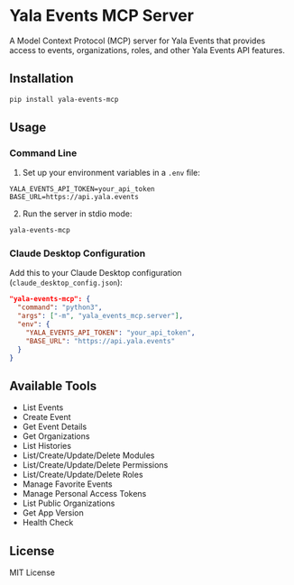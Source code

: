 # Yala Events MCP Server

A Model Context Protocol (MCP) server for Yala Events that provides access to events, organizations, roles, and other Yala Events API features.

## Installation

```bash
pip install yala-events-mcp
```

## Usage

### Command Line

1. Set up your environment variables in a `.env` file:

```env
YALA_EVENTS_API_TOKEN=your_api_token
BASE_URL=https://api.yala.events
```

2. Run the server in stdio mode:

```bash
yala-events-mcp
```

### Claude Desktop Configuration

Add this to your Claude Desktop configuration (`claude_desktop_config.json`):

```json
"yala-events-mcp": {
  "command": "python3",
  "args": ["-m", "yala_events_mcp.server"],
  "env": {
    "YALA_EVENTS_API_TOKEN": "your_api_token",
    "BASE_URL": "https://api.yala.events"
  }
}
```

## Available Tools

- List Events
- Create Event
- Get Event Details
- Get Organizations
- List Histories
- List/Create/Update/Delete Modules
- List/Create/Update/Delete Permissions
- List/Create/Update/Delete Roles
- Manage Favorite Events
- Manage Personal Access Tokens
- List Public Organizations
- Get App Version
- Health Check

## License

MIT License
